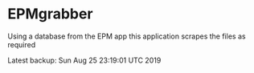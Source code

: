 # EPMgrabber
Using a database from the EPM app this application scrapes the files as required


Latest backup: Sun Aug 25 23:19:01 UTC 2019
